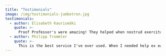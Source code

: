 ```yaml
---
title: "Testimonials"
image: /img/testimonials-jumbotron.jpg
testimonials:
  - author: Elisabeth Kaurismäki
    quote: >-
      Proof Professor's were amazing! They helped when nostrud exercitation ullamco laboris nisi ut aliquip ex ea commodo consequat. Duis aute irure dolor in reprehenderit in pariatur.
  - author: Philipp Trommler
    quote: >-
      This is the best service I've ever used. When I needed help ex ea commodo consequat. Duis aute irure dolor in reprehenderit!
---
```

